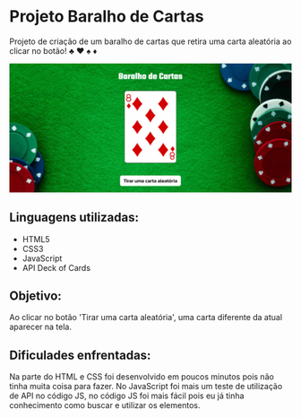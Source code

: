 # Projeto Baralho de Cartas
Projeto de criação de um baralho de cartas que retira uma carta aleatória ao clicar no botão! ♣ ♥ ♠ ♦

[<img src="./gif-baralho-de-cartas.gif" alt="Gif do projeto Baralho de Cartas">](https://augusto-brunelli.github.io/baralho-de-cartas/)

## Linguagens utilizadas:
- HTML5
- CSS3
- JavaScript
- API Deck of Cards

## Objetivo:
Ao clicar no botão 'Tirar uma carta aleatória', uma carta diferente da atual aparecer na tela.

## Dificulades enfrentadas:
Na parte do HTML e CSS foi desenvolvido em poucos minutos pois não tinha muita coisa para fazer.
No JavaScript foi mais um teste de utilização de API no código JS, no código JS foi mais fácil pois eu já tinha conhecimento como buscar e utilizar os elementos.